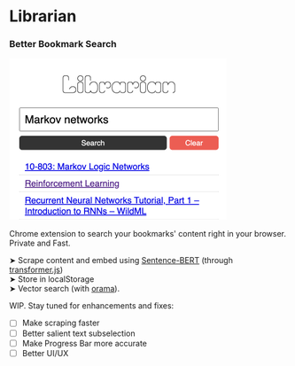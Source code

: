 # Librarian

### Better Bookmark Search

<img src="media/example.png" alt="Librarian" width="392"/>

Chrome extension to search your bookmarks' content right in your browser. Private and Fast. 

➤ Scrape content and embed using [Sentence-BERT](https://arxiv.org/abs/1908.10084) (through [transformer.js](https://github.com/xenova/transformers.js))\
➤ Store in localStorage\
➤ Vector search (with [orama](https://oramasearch.com/)).

WIP. Stay tuned for enhancements and fixes:
- [ ] Make scraping faster
- [ ] Better salient text subselection
- [ ] Make Progress Bar more accurate
- [ ] Better UI/UX